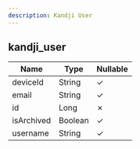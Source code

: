 ```yaml
---
description: Kandji User
---
```

kandji_user
-----------

| **Name**   | **Type** | **Nullable** |
| ---------- | -------- | ------------ |
| deviceId   | String   | &check;      |
| email      | String   | &check;      |
| id         | Long     | &cross;      |
| isArchived | Boolean  | &check;      |
| username   | String   | &check;      |
